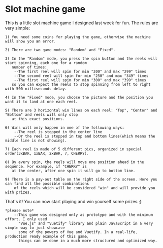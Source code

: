 # Slot machine game

This is a little slot machine game I designed last week for fun. The rules are very simple:

    1) You need some coins for playing the game, otherwise the machine will show you an error.

    2) There are two game modes: "Random" and "Fixed".

    3) In the "Random" mode, you press the spin button and the reels will start spinning, each one for a random
       number of times:
        --The first reel will spin for min "200" and max "299" times
        --The second reel will spin for min "250" and max "349" times
        --The first reel will spin for min "300" and max "399" times
       so you can expect the reels to stop spinning from left to right with 500 milliseconds delay.

    4) In the "Fixed" mode, you choose the picture and the position you want it to land at one each reel.

    5) There are 3 horizontal win lines on each reel: "Top", "Center" and "Bottom" and reels will only stop
       at this exact positions.

    6) Wins will only happen in one of the following ways:
        --The reel is stopped in the center line
        --Or the reel is stopped in top and bottom lines(which means the middle line is not showing).

    7) Each reel is made of 5 different pics, organized in special order(3xBAR, 1xBAR, 2xBAR, 7, CHERRY).

    8) By every spin, the reels will move one position ahead in the sequence. For example, if "CHERRY" is
       at the center, after one spin it will go to bottom line.

    9) There is a pay-out table on the right side of the screen. Here you can find all the possible combinations
        of the reels which will be considered "win" and will provide you with prizes.

That's it! You can now start playing and win yourself some prizes ;)

    *please note*
        --This game was designed only as prototype and with the minimum effort. I only used
          "Vue.js" and "Vuetify" library and plain JavaScript in a very simple way to just showcase
          some of the powers of Vue and Vuetify. In a real-life, production ready example of this game,
          things can be done in a much more structured and optimized way.
